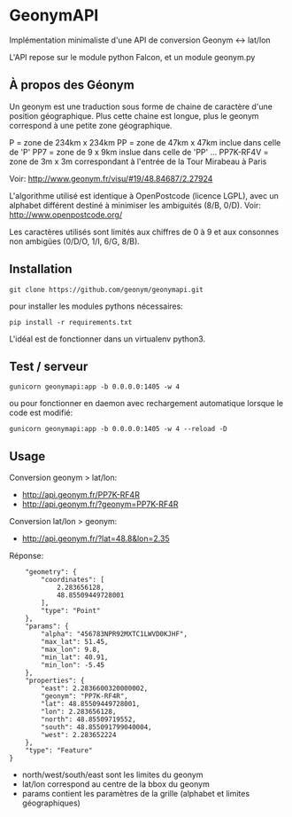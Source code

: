 # GeonymAPI

Implémentation minimaliste d'une API de conversion Geonym <-> lat/lon

L'API repose sur le module python Falcon, et un module geonym.py

## À propos des Géonym

Un geonym est une traduction sous forme de chaine de caractère d'une position géographique.
Plus cette chaine est longue, plus le geonym correspond à une petite zone géographique.

P = zone de 234km x 234km
PP = zone de 47km x 47km inclue dans celle de 'P'
PP7 = zone de 9 x 9km inslue dans celle de 'PP'
...
PP7K-RF4V = zone de 3m x 3m correspondant à l'entrée de la Tour Mirabeau à Paris

Voir: http://www.geonym.fr/visu/#19/48.84687/2.27924

L'algorithme utilisé est identique à OpenPostcode (licence LGPL), avec un alphabet différent destiné à minimiser les ambiguités (8/B, 0/D). Voir: http://www.openpostcode.org/

Les caractères utilisés sont limités aux chiffres de 0 à 9 et aux consonnes non ambigües (0/D/O, 1/I, 6/G, 8/B).


## Installation

`git clone https://github.com/geonym/geonymapi.git`

pour installer les modules pythons nécessaires:

`pip install -r requirements.txt`

L'idéal est de fonctionner dans un virtualenv python3.


## Test / serveur

`gunicorn geonymapi:app -b 0.0.0.0:1405 -w 4`

ou pour fonctionner en daemon avec rechargement automatique lorsque le code est modifié:

`gunicorn geonymapi:app -b 0.0.0.0:1405 -w 4 --reload -D`


## Usage

Conversion geonym > lat/lon:
- http://api.geonym.fr/PP7K-RF4R
- http://api.geonym.fr/?geonym=PP7K-RF4R

Conversion lat/lon > geonym:
- http://api.geonym.fr/?lat=48.8&lon=2.35

Réponse:
```{
    "geometry": {
        "coordinates": [
            2.283656128,
            48.85509449728001
        ],
        "type": "Point"
    },
    "params": {
        "alpha": "456783NPR92MXTC1LWVD0KJHF",
        "max_lat": 51.45,
        "max_lon": 9.8,
        "min_lat": 40.91,
        "min_lon": -5.45
    },
    "properties": {
        "east": 2.2836600320000002,
        "geonym": "PP7K-RF4R",
        "lat": 48.85509449728001,
        "lon": 2.283656128,
        "north": 48.85509719552,
        "south": 48.855091799040004,
        "west": 2.283652224
    },
    "type": "Feature"
}
```

- north/west/south/east sont les limites du geonym
- lat/lon correspond au centre de la bbox du geonym
- params contient les paramètres de la grille (alphabet et limites géographiques)
